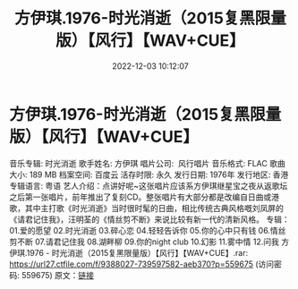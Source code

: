 ﻿---
title: 方伊琪.1976-时光消逝（2015复黑限量版）【风行】【WAV+CUE】
date: 2022-12-03 10:12:07
categories: WAV车载音乐、镜像
tags: 华语中文
---
# 方伊琪.1976-时光消逝（2015复黑限量版）【风行】【WAV+CUE】

音乐专辑: 时光消逝
歌手姓名: 方伊琪
唱片公司:  风行唱片
音乐格式: FLAC
歌曲大小: 189 MB
档案空间: 百度云
活存时限: 永久
发行日期: 1976年
发行地区: 香港
专辑语言: 粤语
艺人介绍：点讲好呢~这张唱片应该系方伊琪继星宝之夜从返歌坛之后第一张唱片，前年推出了复刻CD。整张唱片有大部分都是改编自日曲或港歌，其中主打歌《时光消逝》当时很时髦的日曲，相比传统古典风格嘅刘凤屏的《请君记住我》，汪明荃的《情丝剪不断》来说比较有新一代的清新风格。
专辑：
01.爱的愿望
02.时光消逝
03.碎心恋
04.轻轻告诉你
05.你的心中只有钱
06.情丝剪不断
07.请君记住我
08.湖畔柳
09.你的night club
10.幻影
11.雾中情
12.问我
方伊琪.1976 - 时光消逝（2015复黑限量版）【风行】【WAV+CUE】.rar: https://url27.ctfile.com/f/9388027-739597582-aeb370?p=559675
(访问密码: 559675)
原文：[链接](https://blog.sina.com.cn/s/blog_1647c7e76010310fd.html)